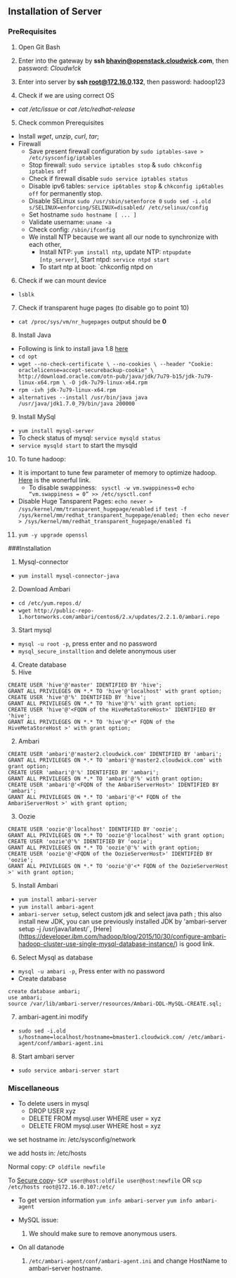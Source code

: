## Installation of Server

### PreRequisites

1. Open Git Bash

2. Enter into the gateway by __ssh bhavin@openstack.cloudwick.com__, then password: _Cloudw!ck_

3. Enter into server by __ssh root@172.16.0.132__, then password: hadoop123

4. Check if we are using correct OS
  * _cat /etc/issue_   or _cat /etc/redhat-release_

5. Check common Prerequisites
  * Install _wget_, _unzip_, _curl_, _tar_;
  * Firewall
    * Save present firewall configuration by `sudo iptables-save > /etc/sysconfig/iptables`
    * Stop firewall: `sudo service iptables stop` & `sudo chkconfig iptables off`
    * Check if firewall disable `sudo service iptables status`
    * Disable ipv6 tables: `service ip6tables stop` & `chkconfig ip6tables off` for permanently stop. 
    * Disable SELinux `sudo /usr/sbin/setenforce 0`
      `sudo sed -i.old s/SELINUX=enforcing/SELINUX=disabled/ /etc/selinux/config`
    * Set hostname `sudo hostname [ ... ]`
    * Validate username: `uname -a`
    * Check config: `/sbin/ifconfig`
    * We install NTP because we want all our node to synchronize with each other,
      * Install NTP: `yum install ntp`, update NTP: `ntpupdate [ntp_server]`, Start ntpd: `service ntpd start`
      * To start ntp at boot: `chkconfig ntpd on  

6. Check if we can mount device
  * `lsblk`

7. Check if transparent huge pages (to disable go to point 10)
  * `cat /proc/sys/vm/nr_hugepages` output should be __0__

8. Install Java
  * Following is link to install java 1.8 [here](http://tecadmin.net/install-java-8-on-centos-rhel-and-fedora/#)
  * `cd opt`
  * `wget --no-check-certificate \
     --no-cookies \
     --header "Cookie: oraclelicense=accept-securebackup-cookie" \
     http://download.oracle.com/otn-pub/java/jdk/7u79-b15/jdk-7u79-linux-x64.rpm \
     -O jdk-7u79-linux-x64.rpm`
  * `rpm -ivh jdk-7u79-linux-x64.rpm`
  * `alternatives --install /usr/bin/java java /usr/java/jdk1.7.0_79/bin/java 200000`

9. Install MySql
  * `yum install mysql-server`
  *  To check status of mysql: `service mysqld status`
  * `service mysqld start` to start the mysqld

10. To tune hadoop:
  * It is important to tune few parameter of memory to optimize hadoop. [Here](http://mapredit.blogspot.co.uk/2014/11/hadoop-server-performance-tuning.html) is the wonerful link.
    * To disable swappiness:
    ` sysctl -w vm.swappiness=0`
    `echo “vm.swappiness = 0” >> /etc/sysctl.conf `
  * Disable Huge Tansparent Pages:
    `echo never > /sys/kernel/mm/transparent_hugepage/enabled`
    `if test -f /sys/kernel/mm/redhat_transparent_hugepage/enabled; then
echo never > /sys/kernel/mm/redhat_transparent_hugepage/enabled
fi`

11. `yum -y upgrade openssl`


###Installation

1. Mysql-connector
  * `yum install mysql-connector-java`

2. Download Ambari
  * `cd /etc/yum.repos.d/`
  * `wget http://public-repo-1.hortonworks.com/ambari/centos6/2.x/updates/2.2.1.0/ambari.repo`

3. Start mysql
  * `mysql -u root -p`, press enter and no password
  * `mysql_secure_installtion` and delete anonymous user

4. Create database
  1. Hive
```mysql
CREATE USER 'hive'@'master' IDENTIFIED BY 'hive';
GRANT ALL PRIVILEGES ON *.* TO 'hive'@'localhost' with grant option;
CREATE USER 'hive'@'%' IDENTIFIED BY 'hive';
GRANT ALL PRIVILEGES ON *.* TO 'hive'@'%' with grant option;
CREATE USER 'hive'@'<FQDN of the HiveMetaStoreHost>' IDENTIFIED BY
'hive';
GRANT ALL PRIVILEGES ON *.* TO 'hive'@'<* FQDN of the
HiveMetaStoreHost >' with grant option; 
```

  2. Ambari
```mysql
CREATE USER 'ambari'@'master2.cloudwick.com' IDENTIFIED BY 'ambari';
GRANT ALL PRIVILEGES ON *.* TO 'ambari'@'master2.cloudwick.com' with grant option;
CREATE USER 'ambari'@'%' IDENTIFIED BY 'ambari';
GRANT ALL PRIVILEGES ON *.* TO 'ambari'@'%' with grant option;
CREATE USER 'ambari'@'<FQDN of the AmbariServerHost>' IDENTIFIED BY
'ambari';
GRANT ALL PRIVILEGES ON *.* TO 'ambari'@'<* FQDN of the
AmbariServerHost >' with grant option; 
```

  3. Oozie
```mysql
CREATE USER 'oozie'@'localhost' IDENTIFIED BY 'oozie';
GRANT ALL PRIVILEGES ON *.* TO 'oozie'@'localhost' with grant option;
CREATE USER 'oozie'@'%' IDENTIFIED BY 'oozie';
GRANT ALL PRIVILEGES ON *.* TO 'oozie'@'%' with grant option;
CREATE USER 'oozie'@'<FQDN of the OozieServerHost>' IDENTIFIED BY
'oozie';
GRANT ALL PRIVILEGES ON *.* TO 'oozie'@'<* FQDN of the OozieServerHost
>' with grant option;
```

5. Install Ambari 
  * `yum install ambari-server`
  * `yum install ambari-agent`
  * `ambari-server setup`, select custom jdk and select java path ; this also install new JDK, you can use previously installed JDK by
	'ambari-server setup -j /usr/java/latest/`, [Here] (https://developer.ibm.com/hadoop/blog/2015/10/30/configure-ambari-hadoop-cluster-use-single-mysql-database-instance/) is good link.


6. Select Mysql as database
  * `mysql -u ambari -p`, Press enter with no password
  * Create database

```mysql
create database ambari;
use ambari;
source /var/lib/ambari-server/resources/Ambari-DDL-MySQL-CREATE.sql;
```

7. ambari-agent.ini modify
  * `sudo sed -i.old s/hostname=localhost/hostname=bmaster1.cloudwick.com/ /etc/ambari-agent/conf/ambari-agent.ini`

8. Start ambari server
  * `sudo service ambari-server start`





### Miscellaneous

* To delete users in mysql
  * DROP USER xyz
  * DELETE FROM mysql.user WHERE user = xyz
  * DELETE FROM mysql.user WHERE host = xyz

we set hostname in: /etc/sysconfig/network

we add hosts in: /etc/hosts

Normal copy: `CP oldfile newfile`

To [Secure copy](http://www.hypexr.org/linux_scp_help.php)-  `SCP user@host:oldfile user@host:newfile`
OR
`scp /etc/hosts root@172.16.0.107:/etc/`

* To get version information
  `yum info ambari-server`
  `yum info ambari-agent`

* MySQL issue:
  1. We should make sure to remove anonymous users.

* On all datanode
  1. `/etc/ambari-agent/conf/ambari-agent.ini` and change HostName to ambari-server hostname.
